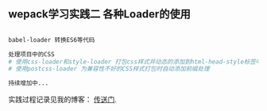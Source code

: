 ## wepack学习实践二 各种Loader的使用


``` bash

babel-loader 转换ES6等代码

处理项目中的CSS 
# 使用css-loader和style-loader 打包css样式并动态的添加到html-head-style标签中
# 使用postcss-loader 为兼容性不好的CSS样式打包时自动添加前缀处理

持续增加中...

```


实践过程记录见我的博客： [传送门](https://blog.csdn.net/m0_37747665).
